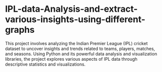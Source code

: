 # IPL-data-Analysis-and-extract-various-insights-using-different-graphs
This project involves analyzing the Indian Premier League (IPL) cricket dataset to uncover insights and trends related to teams, players, matches, and seasons. Using Python and its powerful data analysis and visualization libraries, the project explores various aspects of IPL data through descriptive statistics and visualizations.
